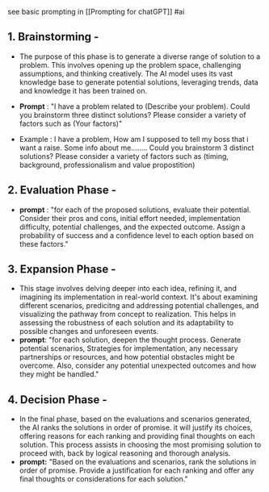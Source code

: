 see basic prompting in [[Prompting for chatGPT]]
#ai
## 1. Brainstorming - 
- The purpose of this phase is to generate a diverse range of solution to a problem. This involves opening up the problem space, challenging assumptions, and thinking creatively. The AI model uses its vast knowledge base to generate potential solutions, leveraging trends, data and knowledge it has been trained on. 
- **Prompt** : "I have a problem related to (Describe your problem). Could you brainstorm three distinct solutions? Please consider a variety of factors such as (Your factors)"

- Example : I have a problem, How am I supposed to tell my boss that i want a raise. Some info about me........ Could you brainstorm 3 distinct solutions? Please consider a variety of factors such as (timing, background, professionalism and value propostition)

## 2. Evaluation Phase - 
- **prompt** : "for each of the proposed solutions, evaluate their potential. Consider their pros and cons, initial effort needed, implementation difficulty, potential challenges, and the expected outcome. Assign a probability of success and a confidence level to each option based on these factors." 

## 3. Expansion Phase - 
- This stage involves delving deeper into each idea, refining it, and imagining its implementation in real-world context. It's about examining different scenarios, predicitng and addressing potential challenges, and visualizing the pathway from concept to realization. This helps in assessing the robustness of each solution and its adaptability to possible changes and unforeseen events.
- **prompt**: "for each solution, deepen the thought process. Generate potential scenarios, Strategies for implementation, any necessary partnerships or resources, and how potential obstacles might be overcome. Also, consider any potential unexpected outcomes and how they might be handled."

## 4. Decision Phase - 
- In the final phase, based on the evaluations and scenarios generated, the AI ranks the solutions in order of promise. it will justify its choices, offering reasons for each ranking and providing final thoughts on each solution. This process assists in choosing the most promising solution to proceed with, back by logical reasoning and thorough analysis. 
- **prompt:** "Based on the evaluations and scenarios, rank the solutions in order of promise. Provide a justification for each ranking and offer any final thoughts or considerations for each solution."